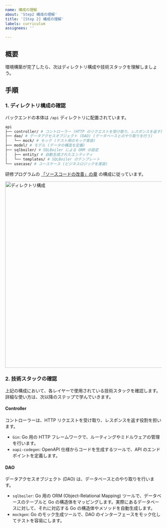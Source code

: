 ```yaml
---
name: 構成の理解
about: 'Step2 構成の理解'
title: '[Step 2] 構成の理解'
labels: curriculum
assignees: ''

---
```


## 概要

環境構築が完了したら、次はディレクトリ構成や技術スタックを理解しましょう。

## 手順

### 1. ディレクトリ構成の確認

バックエンドの本体は `/api` ディレクトリに配置されています。

```bash
api
├── controller/ # コントローラー (HTTP のリクエストを受け取り、レスポンスを返す)
├── dao/ # データアクセスオブジェクト (DAO) (データベースとのやり取りを行う)
│   └── mock/ # モック (テスト用のモック実装)
├── model/ # モデル (データの構造を定義)
├── sqlboiler/ # SQLBoiler による ORM の設定
│   ├── entity/ # 自動生成されたエンティティ
│   └── templates/ # SQLBoiler のテンプレート
└── usecase/ # ユースケース (ビジネスロジックを実装)
```

研修プログラムの [「ソースコードの改善」の章](https://utokyotechclub.gitbook.io/curriculum/intern/ssukdonogo) の構成に従っています。

<img src="../../assets/image.avif" alt="ディレクトリ構成" width="600">

### 2. 技術スタックの確認

上記の構成において、各レイヤーで使用されている技術スタックを確認します。詳細な使い方は、次以降のステップで学んでいきます。

#### Controller

コントローラーは、HTTP リクエストを受け取り、レスポンスを返す役割を担います。

- `Gin`: Go 用の HTTP フレームワークで、ルーティングやミドルウェアの管理を行います。
- `oapi-codegen`: OpenAPI 仕様からコードを生成するツールで、API のエンドポイントを定義します。


#### DAO

データアクセスオブジェクト (DAO) は、データベースとのやり取りを行います。

- `sqlboiler`: Go 用の ORM (Object-Relational Mapping) ツールで、データベースのテーブルと Go の構造体をマッピングします。実際にあるデータベースに対して、それに対応する Go の構造体やメソッドを自動生成します。
- `mockgen`: Go のモック生成ツールで、DAO のインターフェースをモック化してテストを容易にします。
